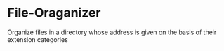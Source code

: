 # File-Oraganizer
Organize files in a directory whose address is given on the basis of their extension categories

